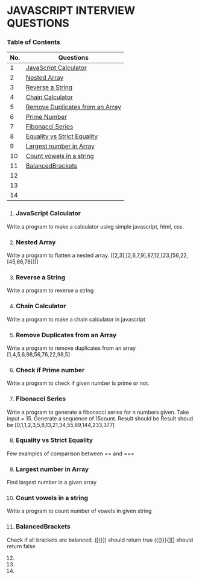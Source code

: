 # JAVASCRIPT INTERVIEW QUESTIONS 
### Table of Contents

| No. | Questions |
| --- | --------- |
| 1 | [JavaScript Calculator](#JavaScript-Calculator) |
| 2 | [Nested Array](#Nested-Array) |
| 3 | [Reverse a String](#Reverse-a-String) |
| 4 | [Chain Calculator](#Chain-Calculator) |
| 5 | [Remove Duplicates from an Array](#Remove-Duplicates-from-an-Array) |
| 6 | [Prime Number](#Prime-Number) |
| 7 | [Fibonacci Series](#Fibonacci-Series) |
| 8 | [Equality vs Strict Equality](#Equality-vs-Strict-Equality) |
| 9 | [Largest number in Array](#Largest-number-in-Array) |
| 10 | [Count vowels in a string](#Count-vowels-in-a-string) |
| 11 | [BalancedBrackets](#Balanced-Brackets) |
| 12 | [](#) |
| 13 | [](#) |
| 14 | [](#) |


1. ### JavaScript Calculator
Write a program to make a calculator using simple javascript, html, css.

2. ### Nested Array
Write a program to flatten a nested array.
[[2,3],[2,6,7,9],87,12,[23,[56,22,[45,66,78]]]]

3. ### Reverse a String
Write a program to reverse a string

4. ### Chain Calculator
Write a program to make a chain calculator in javascript

5. ### Remove Duplicates from an Array
Write a program to remove duplicates from an array 
[1,4,5,6,98,56,76,22,98,5]

6. ### Check if Prime number
Write a program to check if given number is prime or not.

7. ### Fibonacci Series
Write a program to generate a fibonacci series for n numbers given.
Take input = 15. Generate a sequence of 15count. Result should be Result shoud be [0,1,1,2,3,5,8,13,21,34,55,89,144,233,377]

8. ### Equality vs Strict Equality
Few examples of comparison between == and ===

9. ### Largest number in Array
Find largest number in a given array

10. ### Count vowels in a string
Write a program to count number of vowels in given string

11. ### BalancedBrackets
Check if all brackets are balanced.
([{}]) should return true
(((}}}{][] should return false

12.

13.

14.
